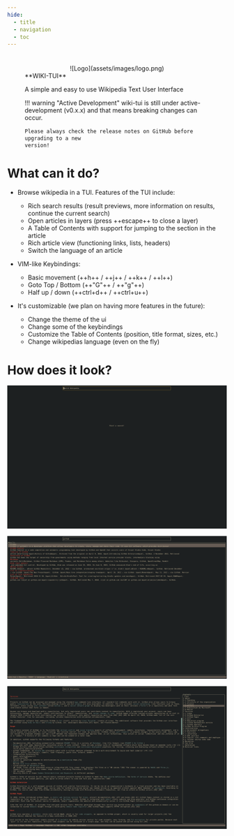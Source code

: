 ```yaml
---
hide:
  - title
  - navigation
  - toc
---
```


#

<figure markdown>
<center>
![Logo](assets/images/logo.png)
</center>

  <figcaption markdown>
**WIKI-TUI**

A simple and easy to use Wikipedia Text User Interface

!!! warning "Active Development"
    wiki-tui is still under active-development (v0.x.x) and that means breaking 
    changes can occur. 

    Please always check the release notes on GitHub before upgrading to a new 
    version!
  </figcaption>
</figure>

# What can it do?

- Browse wikipedia in a TUI. Features of the TUI include:

    - Rich search results (result previews, more information on results,
      continue the current search)
    - Open articles in layers (press ++escape++ to close a layer)
    - A Table of Contents with support for jumping to the section in the
      article
    - Rich article view (functioning links, lists, headers)
    - Switch the language of an article

- VIM-like Keybindings:
    
    - Basic movement (++h++ / ++j++ / ++k++ / ++l++)
    - Goto Top / Bottom (++"G"++ / ++"g"++)
    - Half up / down (++ctrl+d++ / ++ctrl+u++)

- It's customizable (we plan on having more features in the future):

    - Change the theme of the ui
    - Change some of the keybindings
    - Customize the Table of Contents (position, title format, sizes, etc.)
    - Change wikipedias language (even on the fly)

# How does it look?

![Preview-1](assets/images/preview-1.png)

![Preview-2](assets/images/preview-2.png)

![Preview-3](assets/images/preview-3.png)
